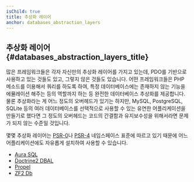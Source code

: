 ```yaml
---
isChild: true
title: 추상화 레이어
anchor: databases_abstraction_layers
---
```


## 추상화 레이어 {#databases_abstraction_layers_title}

많은 프레임워크들은 각자 자신만의 추상화 레이어를 가지고 있는데, PDO를 기반으로 사용하고 있는 것들도 
있고, 그렇지 않은 것들도 있습니다. 어떤 프레임워크들은 PHP 메소드를 이용해서 쿼리를 하도록 하여, 
특정 데이터베이스에는 존재하지 않는 기능을 에뮬레이션 해주는 등의 역할까지 하는 등 완전한 데이터베이스 
추상화를 제공합니다. 물론 추상화라는 게 어느 정도의 오버헤드가 있기는 하지만, MySQL, PostgreSQL, SQLite 
등의 여러 데이터베이스를 선택적으로 사용할 수 있는 유연한 어플리케이션을 만들기로 했다면 그 정도의 
오버헤드는 코드의 간결함과 유지보수성을 위해서라면 문제가 되지 않는 수준일 것입니다.

몇몇 추상화 레이어는 [PSR-0][psr0]나 [PSR-4][psr4] 네임스페이스 표준에 따르고 있기 
때문에 어느 어플리케이션에도 자유롭게 설치하여 사용할 수 있습니다.

* [Aura SQL][6]
* [Doctrine2 DBAL][2]
* [Propel][7]
* [ZF2 Db][4]

[1]: http://www.php.net/manual/en/book.pdo.php
[2]: http://www.doctrine-project.org/projects/dbal.html
[4]: http://packages.zendframework.com/docs/latest/manual/en/index.html#zend-db
[6]: https://github.com/auraphp/Aura.Sql
[7]: http://propelorm.org/Propel/

[psr0]: https://github.com/php-fig/fig-standards/blob/master/accepted/PSR-0.md
[psr4]: https://github.com/php-fig/fig-standards/blob/master/accepted/PSR-4-autoloader.md
